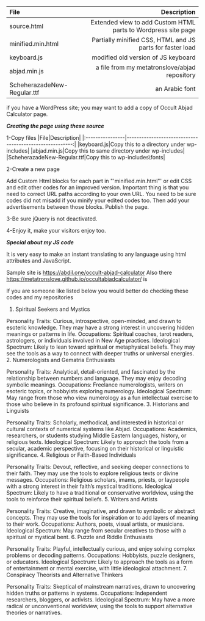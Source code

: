 |File|Description|
|:----------------|--------------------------------------------------------:|
|source.html|Extended view to add Custom HTML parts to Wordpress site page|
|minified.min.html|Partially minified CSS, HTML and JS parts for faster load|
|keyboard.js|modified old version of JS keyboard|
|abjad.min.js|a file from my metatronslove/abjad repository|
|ScheherazadeNew-Regular.ttf|an Arabic font|

if you have a WordPress site; you may want to add a copy of Occult Abjad
Calculator page.

***Creating the page using these source***

1-Copy files
|File|Description|
|:----------------|--------------------------------------------------------:|
|keyboard.js|Copy this to a directory under wp-includes|
|abjad.min.js|Copy this to same directory under wp-includes|
|ScheherazadeNew-Regular.ttf|Copy this to wp-includes\fonts|

2-Create a new page

Add Custom Html blocks for each part in "'minified.min.html"' or edit CSS and
edit other codes for an improved version. Important thing is that you need
to correct URL paths according to your own URL. You need to be sure codes did
not misadd if you minify your edited codes too. Then add your advertisements
between those blocks. Publish the page.

3-Be sure jQuery is not deactivated.

4-Enjoy it, make your visitors enjoy too.

***Special about my JS code***

It is very easy to make an instant translating to any language using html
attributes and JavaScript.

Sample site is https://abdil.one/occult-abjad-calculator
Also there https://metatronslove.github.io/occultabjadcalculator/ is

If you are someone like listed below you would better do checking these codes and my repositories

1. Spiritual Seekers and Mystics

Personality Traits: Curious, introspective, open-minded, and drawn to esoteric knowledge. They may have a strong interest in uncovering hidden meanings or patterns in life.
Occupations: Spiritual coaches, tarot readers, astrologers, or individuals involved in New Age practices.
Ideological Spectrum: Likely to lean toward spiritual or metaphysical beliefs. They may see the tools as a way to connect with deeper truths or universal energies.
2. Numerologists and Gematria Enthusiasts

Personality Traits: Analytical, detail-oriented, and fascinated by the relationship between numbers and language. They may enjoy decoding symbolic meanings.
Occupations: Freelance numerologists, writers on esoteric topics, or hobbyists exploring numerology.
Ideological Spectrum: May range from those who view numerology as a fun intellectual exercise to those who believe in its profound spiritual significance.
3. Historians and Linguists

Personality Traits: Scholarly, methodical, and interested in historical or cultural contexts of numerical systems like Abjad.
Occupations: Academics, researchers, or students studying Middle Eastern languages, history, or religious texts.
Ideological Spectrum: Likely to approach the tools from a secular, academic perspective, focusing on their historical or linguistic significance.
4. Religious or Faith-Based Individuals

Personality Traits: Devout, reflective, and seeking deeper connections to their faith. They may use the tools to explore religious texts or divine messages.
Occupations: Religious scholars, imams, priests, or laypeople with a strong interest in their faith’s mystical traditions.
Ideological Spectrum: Likely to have a traditional or conservative worldview, using the tools to reinforce their spiritual beliefs.
5. Writers and Artists

Personality Traits: Creative, imaginative, and drawn to symbolic or abstract concepts. They may use the tools for inspiration or to add layers of meaning to their work.
Occupations: Authors, poets, visual artists, or musicians.
Ideological Spectrum: May range from secular creatives to those with a spiritual or mystical bent.
6. Puzzle and Riddle Enthusiasts

Personality Traits: Playful, intellectually curious, and enjoy solving complex problems or decoding patterns.
Occupations: Hobbyists, puzzle designers, or educators.
Ideological Spectrum: Likely to approach the tools as a form of entertainment or mental exercise, with little ideological attachment.
7. Conspiracy Theorists and Alternative Thinkers

Personality Traits: Skeptical of mainstream narratives, drawn to uncovering hidden truths or patterns in systems.
Occupations: Independent researchers, bloggers, or activists.
Ideological Spectrum: May have a more radical or unconventional worldview, using the tools to support alternative theories or narratives.
